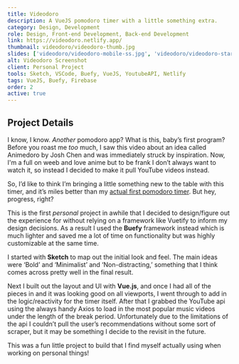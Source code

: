 ```yaml
---
title: Videodoro
description: A VueJS pomodoro timer with a little something extra. 
category: Design, Development
role: Design, Front-end Development, Back-end Development
link: https://videodoro.netlify.app/
thumbnail: videodoro/videodoro-thumb.jpg
slides: ['videodoro/videodoro-mobile-ss.jpg', 'videodoro/videodoro-start-dark.jpg', 'videodoro/videodoro-video-play.jpg', 'videodoro/videodoro-settings.jpg', 'videodoro/videodoro-start-light.jpg']
alt: Videodoro Screenshot
client: Personal Project
tools: Sketch, VSCode, Buefy, VueJS, YoutubeAPI, Netlify
tags: VueJS, Buefy, Firebase
order: 2
active: true
---
```


## Project Details

I know, I know. *Another* pomodoro app? What is this, baby’s first program? Before you roast me *too* much, I saw this video about an idea called Animedoro by Josh Chen and was immediately struck by inspiration. Now, I'm a full on weeb and love anime but to be frank I don’t always want to watch it, so instead I decided to make it pull YouTube videos instead.

So, I’d like to think I’m bringing a little something new to the table with this timer, and it’s miles better than my <a href="https://codepen.io/bubbowrap/details/epqJoq" rel="noopener noreferrer" target="_blank">actual first pomodoro timer</a>. But hey, progress, right?

This is the first *personal* project in awhile that I decided to design/figure out the experience for without relying on a framework like Vuetify to inform my design decisions. As a result I used the **Buefy** framework instead which is much lighter and saved me a lot of time on functionality but was highly customizable at the same time.

I started with **Sketch** to map out the initial look and feel. The main ideas were ‘Bold’ and ‘Minimalist’ and ‘Non-distracting,’ something that I think comes across pretty well in the final result.

Next I built out the layout and UI with **Vue.js**, and once I had all of the pieces in and it was looking good on all viewports, I went through to add in the logic/reactivity for the timer itself. After that I grabbed the YouTube api using the always handy Axios to load in the most popular music videos under the length of the break period. Unfortunately due to the limitations of the api I couldn’t pull the user’s recommendations without some sort of scraper, but it may be something I decide to the revisit in the future.

This was a fun little project to build that I find myself actually using when working on personal things!
